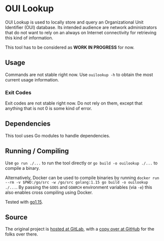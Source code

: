 # OUI Lookup

OUI Lookup is used to locally store and query an Organizational Unit Identifier (OUI) database. Its intended audience are network administrators that do not want to rely on an always on Internet connectivity for retrieving this kind of information.

This tool has to be considered as **WORK IN PROGRESS** for now.

## Usage

Commands are not stable right now. Use `ouilookup -h` to obtain the most current usage information.

### Exit Codes

Exit codes are not stable right now. Do not rely on them, except that anything that is not 0 is some kind of error.

## Dependencies

This tool uses Go modules to handle dependencies.

## Running / Compiling

Use `go run ./...` to run the tool directly or `go build -o ouilookup ./...` to compile a binary.

Alternatively, Docker can be used to compile binaries by running `docker run --rm -v $PWD:/go/src -w /go/src golang:1.15 go build -o ouilookup ./...`. By passing the `GOOS` and `GOARCH` environment variables (via `-e`) this also enables cross compiling using Docker.

Tested with [go1.15](https://golang.org/doc/go1.15).

## Source

The original project is [hosted at GitLab](https://gitlab.com/rbrt-weiler/ouilookup), with a [copy over at GitHub](https://github.com/rbrt-weiler/ouilookup) for the folks over there.
